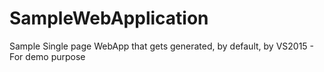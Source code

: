 # SampleWebApplication
Sample Single page WebApp that gets generated, by default, by VS2015  - For demo purpose
